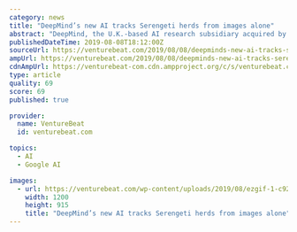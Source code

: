 ```yaml
---
category: news
title: "DeepMind’s new AI tracks Serengeti herds from images alone"
abstract: "DeepMind, the U.K.-based AI research subsidiary acquired by Alphabet in 2014 for $500 million, today detailed ecological research its science team is conducting to develop AI systems that’ll ..."
publishedDateTime: 2019-08-08T18:12:00Z
sourceUrl: https://venturebeat.com/2019/08/08/deepminds-new-ai-tracks-serengeti-herds-from-images-alone/
ampUrl: https://venturebeat.com/2019/08/08/deepminds-new-ai-tracks-serengeti-herds-from-images-alone/amp/
cdnAmpUrl: https://venturebeat-com.cdn.ampproject.org/c/s/venturebeat.com/2019/08/08/deepminds-new-ai-tracks-serengeti-herds-from-images-alone/amp/
type: article
quality: 69
score: 69
published: true

provider:
  name: VentureBeat
  id: venturebeat.com

topics:
  - AI
  - Google AI

images:
  - url: https://venturebeat.com/wp-content/uploads/2019/08/ezgif-1-c92d4e62a36f-e1565283393893.jpg?w=1200&#038;strip=all
    width: 1200
    height: 915
    title: "DeepMind’s new AI tracks Serengeti herds from images alone"
---
```

